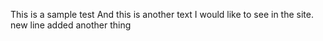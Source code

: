 This is a sample test
And this is another text I would like to see in the site.
new line added
another thing

